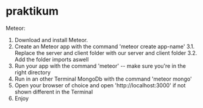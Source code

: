 # praktikum
Meteor:
  1. Download and install Meteor.
  2. Create an Meteor app with the command 'meteor create app-name'
  3.1. Replace the server and client folder with our server and client folder
  3.2. Add the folder imports aswell
  4. Run your app with the command 'meteor' -- make sure you're in the right directory
  5. Run in an other Terminal MongoDb with the command 'meteor mongo'
  6. Open your browser of choice and open 'http://localhost:3000' if not shown different in the Terminal
  7. Enjoy
